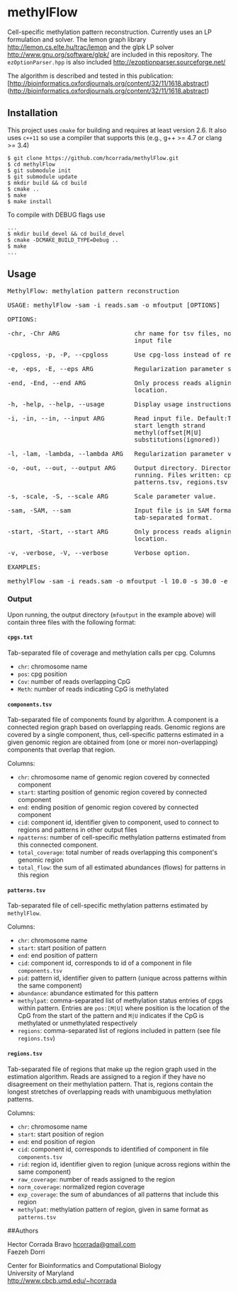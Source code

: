 # methylFlow


Cell-specific methylation pattern reconstruction. Currently uses an LP
formulation and solver. The lemon graph library
http://lemon.cs.elte.hu/trac/lemon
and the glpk LP solver
http://www.gnu.org/software/glpk/
are included in this repository. The `ezOptionParser.hpp` is also
included
http://ezoptionparser.sourceforge.net/

The algorithm is described and tested in this publication: [http://bioinformatics.oxfordjournals.org/content/32/11/1618.abstract)(http://bioinformatics.oxfordjournals.org/content/32/11/1618.abstract)

## Installation


This project uses `cmake` for building and requires at least
version 2.6. It also uses `c++11` so use a compiler that supports
this (e.g., g++ >= 4.7 or clang >= 3.4)

```shell
$ git clone https://github.com/hcorrada/methylFlow.git
$ cd methylFlow
$ git submodule init
$ git submodule update
$ mkdir build && cd build
$ cmake ..
$ make
$ make install
```

To compile with DEBUG flags use

```shell
...
$ mkdir build_devel && cd build_devel
$ cmake -DCMAKE_BUILD_TYPE=Debug ..
$ make
...
```
## Usage

<pre>
MethylFlow: methylation pattern reconstruction

USAGE: methylFlow -sam -i reads.sam -o mfoutput [OPTIONS]

OPTIONS:

-chr, -Chr ARG                    chr name for tsv files, not required for sam
                                  input file

-cpgloss, -p, -P, --cpgloss       Use cpg-loss instead of region-loss.

-e, -eps, -E, --eps ARG           Regularization parameter search threshold.

-end, -End, --end ARG             Only process reads aligning before given
                                  location.

-h, -help, --help, --usage        Display usage instructions.

-i, -in, --in, --input ARG        Read input file. Default:Tab-separated format:
                                  start length strand
                                  methyl<string>(offset<int>[M|U]
                                  substitutions<string>(ignored))

-l, -lam, -lambda, --lambda ARG   Regularization parameter value.

-o, -out, --out, --output ARG     Output directory. Directory must exist before
                                  running. Files written: cpgs.tsv, components.tsv,
                                  patterns.tsv, regions.tsv

-s, -scale, -S, --scale ARG       Scale parameter value.

-sam, -SAM, --sam                 Input file is in SAM format instead of default
                                  tab-separated format.

-start, -Start, --start ARG       Only process reads aligning after given
                                  location.

-v, -verbose, -V, --verbose       Verbose option.

EXAMPLES:

methylFlow -sam -i reads.sam -o mfoutput -l 10.0 -s 30.0 -e 0.1
</pre>

### Output

Upon running, the output directory (`mfoutput` in the example above) will contain three files with the following format:

#### `cpgs.txt`

Tab-separated file of coverage and methylation calls per cpg. Columns
 - `chr`: chromosome name
 - `pos`: cpg position
 - `Cov`: number of reads overlapping CpG
 - `Meth`: number of reads indicating CpG is methylated


#### `components.tsv`

Tab-separated file of components found by algorithm. A component is a connected region graph based on overlapping reads. Genomic regions are covered by a single component, thus, cell-specific patterns estimated in a given genomic region are obtained from (one or morei non-overlapping) components that overlap that region. 

Columns:

- `chr`: chromosome name of genomic region covered by connected component
- `start`: starting position of genomic region covered by connected component
- `end`: ending position of genomic region covered by connected component
- `cid`: component id, identifier given to component, used to connect to regions and patterns in other output files
- `npatterns`: number of cell-specific methylation patterns estimated from this connected component.  
- `total_coverage`: total number of reads overlapping this component's genomic region
- `total_flow`: the sum of all estimated abundances (flows) for patterns in this region

#### `patterns.tsv`

Tab-separated file of cell-specific methylation patterns estimated by `methylFlow`. 

Columns:

- `chr`: chromosome name 
- `start`: start position of pattern
- `end`: end position of pattern
- `cid`: component id, corresponds to id of a component in file `components.tsv`
- `pid`: pattern id, identifier given to pattern (unique across patterns within the same component)
- `abundance`: abundance estimated for this pattern
- `methylpat`: comma-separated list of methylation status entries  of cpgs within pattern. Entries are `pos:[M|U]` where position is the location of the CpG from the start of the pattern and `M|U` indicates if the CpG is methylated or unmethylated respectively
- `regions`: comma-separated list of regions included in pattern (see file `regions.tsv`)

#### `regions.tsv`

Tab-separated file of regions that make up the region graph used in the estimation algorithm. Reads are assigned to a region
if they have no disagreement on their methylation pattern. That is, regions contain the longest stretches of overlapping reads with unambiguous methylation patterns.



Columns:

- `chr`: chromosome name
- `start`: start position of region
- `end`: end position of region
- `cid`: component id, corresponds to identified of component in file `components.tsv`
- `rid`: region id, identifier given to region (unique across regions within the same component)
- `raw_coverage`: number of reads assigned to the region
- `norm_coverage`: normalized region coverage
- `exp_coverage`: the sum of abundances of all patterns that include this region
- `methylpat`: methylation pattern of region, given in same format as `patterns.tsv`

##Authors

Hector Corrada Bravo <hcorrada@gmail.com>  
Faezeh Dorri  

Center for Bioinformatics and Computational Biology  
University of Maryland  
http://www.cbcb.umd.edu/~hcorrada
